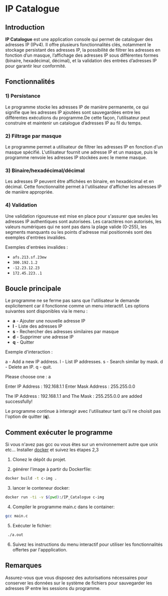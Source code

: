 # IP Catalogue

## Introduction

**IP Catalogue** est une application console qui permet de cataloguer des adresses IP (IPv4). Il offre plusieurs fonctionnalités clés, notamment le stockage persistant des adresses IP, la possibilité de filtrer les adresses en fonction d’un masque, l’affichage des adresses IP sous différentes formes (binaire, hexadécimal, décimal), et la validation des entrées d’adresses IP pour garantir leur conformité.

## Fonctionnalités

### 1) Persistance
Le programme stocke les adresses IP de manière permanente, ce qui signifie que les adresses IP ajoutées sont sauvegardées entre les différentes exécutions du programme.De cette façon, l’utilisateur peut construire et maintenir un catalogue d’adresses IP au fil du temps.

### 2) Filtrage par masque
Le programme permet a utilisateur de filtrer les adresses IP en fonction d'un masque spécifié. L'utilisateur fournit une adresse IP et un masque, puis le programme renvoie les adresses IP stockées avec le meme masque.

### 3) Binaire/hexadécimal/décimal
Les adresses IP peuvent être affichées en binaire, en hexadécimal et en décimal. Cette fonctionnalité permet à l'utilisateur d'afficher les adresses IP de manière appropriée.



### 4) Validation
Une validation rigoureuse est mise en place pour s'assurer que seules les adresses IP authentiques sont autorisées. Les caractères non autorisés, les valeurs numériques qui ne sont pas dans la plage valide (0-255), les segments manquants ou les points d'adresse mal positionnés sont des exemples d'entrées invalides.

Exemples d'entrées invalides :
- `afs.213.sf.23ew`
- `300.192.1.2`
- `-12.23.12.23`
- `172.45.223..1`

## Boucle principale

Le programme ne se ferme pas sans que l'utilisateur le demande explicitement car il fonctionne comme un menu interactif. Les options suivantes sont disponibles via le menu :
- **a** - Ajouter une nouvelle adresse IP
- **l** - Liste des adresses IP
- **s** - Rechercher des adresses similaires par masque
- **d** - Supprimer une adresse IP
- **q** - Quitter



Exemple d'interaction :

a - Add a new IP address.
l - List IP addresses.
s - Search similar by mask.
d - Delete an IP.
q - quit.

Please choose one : a

Enter IP Address :  192.168.1.1
Enter Mask Address : 255.255.0.0

The IP Address :  192.168.1.1 and The Mask : 255.255.0.0 are added successfully!

Le programme continue à interagir avec l'utilisateur tant qu'il ne choisit pas l'option de quitter (**q**).


## Comment exécuter le programme

Si vous n'avez pas gcc ou vous êtes sur un environnement autre que unix etc...
Installer [docker](https://docs.docker.com/) et suivez les étapes 2,3

1. Clonez le dépôt du projet.

2. générer l'image à partir du Dockerfile: 
 ```bash
docker build -t c-img .
```
3. lancer le conteneur docker: 
 ```bash
docker run -ti -v $(pwd):/IP_Catalogue c-img
```

4. Compiler le programme main.c dans le container:
 
 ```bash
 gcc main.c
```

5. Exécuter le fichier:
```bash
 ./a.out
```

6. Suivez les instructions du menu interactif pour utiliser les fonctionnalités offertes par l'appplication.

## Remarques
Assurez-vous que vous disposez des autorisations nécessaires pour conserver les données sur le système de fichiers  pour sauvegarder les adresses IP entre les sessions du programme.
